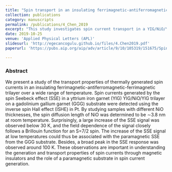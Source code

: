 ```yaml
---
title: "Spin transport in an insulating ferrimagnetic-antiferromagnetic-ferrimagnetic trilayer as a function of temperature"
collection: publications
category: manuscripts
permalink: /publications/4_Chen_2019
excerpt: "This study investigates spin current transport in a YIG/NiO/YIG trilayer, revealing a spin Seebeck effect (SSE) signal increase at low temperatures due to paramagnetic effects in the GGG substrate, and identifying NiO's spin diffusion length as ∼3.8 nm, which aids understanding of spin currents in magnetic insulators."
date: 2019-10-25
venue: 'Applied Physical Letters (APL)'
slidesurl: 'http://egecancogulu.github.io/files/4.Chen2019.pdf'
paperurl: 'https://pubs.aip.org/aip/adv/article/9/10/105319/151675/Spin-transport-in-an-insulating-ferrimagnetic'

---
```

### Abstract 
We present a study of the transport properties of thermally generated spin currents in an insulating ferrimagnetic-antiferromagnetic-ferrimagnetic trilayer over a wide range of temperature. Spin currents generated by the spin Seebeck effect (SSE) in a yttrium iron garnet (YIG) YIG/NiO/YIG trilayer on a gadolinium gallium garnet (GGG) substrate were detected using the inverse spin Hall effect (ISHE) in Pt. By studying samples with different NiO thicknesses, the spin diffusion length of NiO was determined to be ∼3.8 nm at room temperature. Surprisingly, a large increase of the SSE signal was observed below 30 K, and the field dependence of the signal closely follows a Brillouin function for an S=7/2 spin. The increase of the SSE signal at low temperatures could thus be associated with the paramagnetic SSE from the GGG substrate. Besides, a broad peak in the SSE response was observed around 100 K. These observations are important in understanding the generation and transport properties of spin currents through magnetic insulators and the role of a paramagnetic substrate in spin current generation.